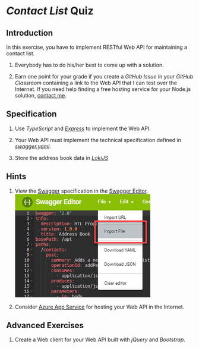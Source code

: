 # *Contact List* Quiz


## Introduction

In this exercise, you have to implement RESTful Web API for maintaining a contact list.

1. Everybody has to do his/her best to come up with a solution.

1. Earn one point for your grade if you create a *GitHub Issue* in your *GitHub Classroom* containing a link to the Web API that I can test over the Internet. If you need help finding a free hosting service for your Node.js solution, [contact me](mailto:r.stropek@htl-perg.ac.at).


## Specification

1. Use *TypeScript* and [*Express*](https://expressjs.com/) to implement the Web API.

1. Your Web API must implement the technical specification defined in [*swagger.yaml*](swagger.yaml).

1. Store the address book data in [*LokiJS*](http://lokijs.org/)


## Hints

1. View the [Swagger](https://swagger.io/) specification in the [Swagger Editor](https://editor.swagger.io).<br/>
   ![Swagger Editor](swagger-editor.png)

1. Consider [Azure App Service](https://docs.microsoft.com/en-us/azure/app-service/app-service-web-tutorial-rest-api#createapiapp) for hosting your Web API in the Internet.

## Advanced Exercises

1. Create a Web client for your  Web API built with *jQuery* and *Bootstrap*.
